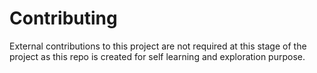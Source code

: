 # Contributing

External contributions to this project are not required at this stage of the project as this repo is created for self learning and exploration purpose. 
